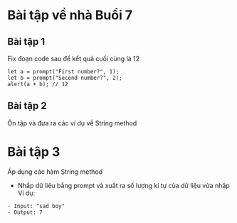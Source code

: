 # Bài tập về nhà Buổi 7

## Bài tập 1

Fix đoạn code sau để kết quả cuối cùng là 12
```
let a = prompt("First number?", 1);
let b = prompt("Second number?", 2);
alert(a + b); // 12
```

## Bài tập 2

Ôn tập và đưa ra các ví dụ về String method

# Bài tập 3

Áp dụng các hàm String method
- Nhầp dữ liệu bằng prompt và xuất ra số lượng kí tự của dữ liệu vừa nhập
Ví dụ:
```
- Input: "sad boy"
- Output: 7
```